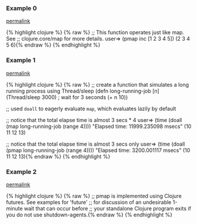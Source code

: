 ### Example 0
[permalink](#example-0)

{% highlight clojure %}
{% raw %}
;; This function operates just like map.  See
;; clojure.core/map for more details.
user=> (pmap inc [1 2 3 4 5])
(2 3 4 5 6){% endraw %}
{% endhighlight %}


### Example 1
[permalink](#example-1)

{% highlight clojure %}
{% raw %}
;; create a function that simulates a long running process using Thread/sleep
(defn long-running-job [n]
    (Thread/sleep 3000) ; wait for 3 seconds
    (+ n 10))

;; used `doall` to eagerly evaluate `map`, which evaluates lazily by default

;; notice that the total elapse time is almost 3 secs * 4
user=> (time (doall (map long-running-job (range 4))))
"Elapsed time: 11999.235098 msecs"
(10 11 12 13)

;; notice that the total elapse time is almost 3 secs only
user=> (time (doall (pmap long-running-job (range 4))))
"Elapsed time: 3200.001117 msecs"
(10 11 12 13){% endraw %}
{% endhighlight %}


### Example 2
[permalink](#example-2)

{% highlight clojure %}
{% raw %}
;; pmap is implemented using Clojure futures.  See examples for 'future'
;; for discussion of an undesirable 1-minute wait that can occur before
;; your standalone Clojure program exits if you do not use shutdown-agents.{% endraw %}
{% endhighlight %}



